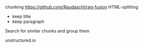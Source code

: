 chunking
https://github.com/Raudaschl/rag-fusion
HTML-splitting
- keep title 
- keep paragraph

Search for similar chunks and group them

unstructured.io
